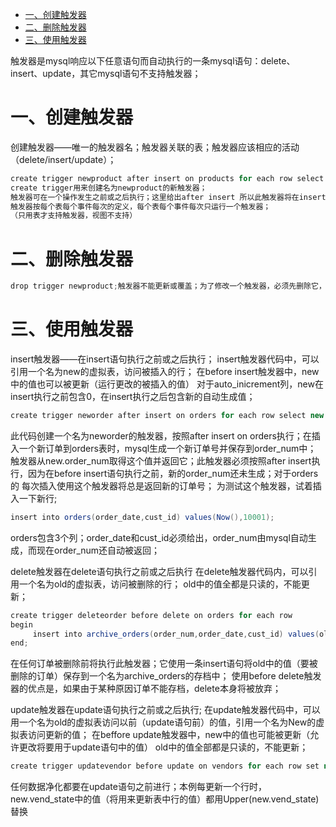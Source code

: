 <!-- GFM-TOC -->
* [一、创建触发器](#一创建触发器)
* [二、删除触发器](#二删除触发器)
* [三、使用触发器](#三使用触发器)
<!-- GFM-TOC -->

触发器是mysql响应以下任意语句而自动执行的一条mysql语句：delete、insert、update，其它mysql语句不支持触发器；
# 一、创建触发器
创建触发器——唯一的触发器名；触发器关联的表；触发器应该相应的活动（delete/insert/update）；
```java
create trigger newproduct after insert on products for each row select 'product added';触发器用create trigger语句创建；
create trigger用来创建名为newproduct的新触发器；
触发器可在一个操作发生之前或之后执行；这里给出after insert 所以此触发器将在insert语句成功执行后执行；
触发器按每个表每个事件每次的定义，每个表每个事件每次只运行一个触发器；
（只用表才支持触发器，视图不支持）
```
# 二、删除触发器
```java
drop trigger newproduct;触发器不能更新或覆盖；为了修改一个触发器，必须先删除它，然后再重新创建；
```
# 三、使用触发器
insert触发器——在insert语句执行之前或之后执行；
insert触发器代码中，可以引用一个名为new的虚拟表，访问被插入的行；
在before insert触发器中，new中的值也可以被更新（运行更改的被插入的值）
对于auto_inicrement列，new在insert执行之前包含0，在insert执行之后包含新的自动生成值；
```java
create trigger neworder after insert on orders for each row select new.order_num;
```
此代码创建一个名为neworder的触发器，按照after insert on orders执行；在插入一个新订单到orders表时，mysql生成一个新订单号并保存到order_num中；
触发器从new.order_num取得这个值并返回它；此触发器必须按照after insert执行，因为在before insert语句执行之前，新的order_num还未生成；对于orders的
每次插入使用这个触发器将总是返回新的订单号；
为测试这个触发器，试着插入一下新行;
```java
insert into orders(order_date,cust_id) values(Now(),10001);
```
orders包含3个列；order_date和cust_id必须给出，order_num由mysql自动生成，而现在order_num还自动被返回；



delete触发器在delete语句执行之前或之后执行
在delete触发器代码内，可以引用一个名为old的虚拟表，访问被删除的行；
old中的值全都是只读的，不能更新；
```java
create trigger deleteorder before delete on orders for each row  
begin 
     insert into archive_orders(order_num,order_date,cust_id) values(old.order_num,old.order_date,old.cust_id);
end;
```
在任何订单被删除前将执行此触发器；它使用一条insert语句将old中的值（要被删除的订单）保存到一个名为archive_orders的存档中；
使用before delete触发器的优点是，如果由于某种原因订单不能存档，delete本身将被放弃；

update触发器在update语句执行之前或之后执行;
在update触发器代码中，可以用一个名为old的虚拟表访问以前（update语句前）的值，引用一个名为New的虚拟表访问更新的值；
在beffore update触发器中，new中的值也可能被更新（允许更改将要用于update语句中的值）
old中的值全部都是只读的，不能更新；
```java
create trigger updatevendor before update on vendors for each row set new.vend_state=Uppder(new.vend_state);
```
任何数据净化都要在update语句之前进行；本例每更新一个行时，new.vend_state中的值（将用来更新表中行的值）都用Upper(new.vend_state)替换

